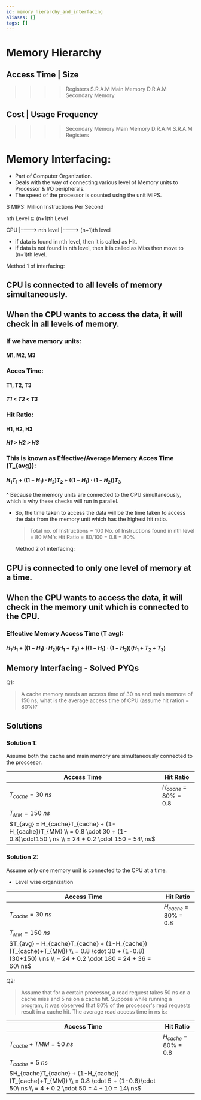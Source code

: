 ```yaml
---
id: memory_hierarchy_and_interfacing
aliases: []
tags: []
---
```


# Memory Hierarchy

## Access Time | Size
   >>>> Registers
   >>> S.R.A.M
   >> Main Memory
   >> D.R.A.M
   > Secondary Memory

## Cost | Usage Frequency
   >>>> Secondary Memory
   >>> Main Memory
   >>> D.R.A.M
   >> S.R.A.M
   > Registers

# Memory Interfacing:
  - Part of Computer Organization.
  - Deals with the way of connecting various level of Memory units to Processor & I/O peripherals.
  - The speed of the processor is counted using the unit MIPS.

  $ MIPS: Million Instructions Per Second

  nth Level ⊆ (n+1)th Level

  CPU |----> nth level |----> (n+1)th level
  - if data is found in nth level, then it is called as Hit.
  - if data is not found in nth level, then it is called as Miss then move to (n+1)th level.

  Method 1 of interfacing:
## CPU is connected to all levels of memory simultaneously.
## When the CPU wants to access the data, it will check in all levels of memory.

### If we have memory units:
#### M1, M2, M3
### Acces Time:
#### T1, T2, T3
##### T1 < T2 < T3
### Hit Ratio:
#### H1, H2, H3
##### H1 > H2 > H3

### This is known as Effective/Average Memory Acces Time (T_{avg}):
#### $H_1 T_1 + ((1-H_1)\cdot H_2) T_2 + ((1-H_1) \cdot (1-H_2))T_3$

^ Because the memory units are connected to the CPU simultaneously, which is why these checks will run in parallel.
- So, the time taken to access the data will be the time taken to access the data from the memory unit which has the highest hit ratio.

     > Total no. of Instructions = 100
     > No. of Instructions found in nth level = 80
     > MM's Hit Ratio = 80/100 = 0.8 = 80%


     Method 2 of interfacing:
## CPU is connected to only one level of memory at a time.
## When the CPU wants to access the data, it will check in the memory unit which is connected to the CPU.
### Effective Memory Access Time (T avg):
#### $H_1H_1 + ((1-H_1) \cdot H_2) (H_1+T_2) + ((1-H_1) \cdot (1-H_2)) (H_1+T_2+T_3)$

## Memory Interfacing - Solved PYQs

Q1:
>A cache memory needs an access time of 30 ns and main memore of 150 ns, what is the average access time of CPU (assume hit ration = 80%)?

## Solutions
### Solution 1:

Assume both the cache and main memory are simultaneously connected to the proccesor.

| Access Time | Hit Ratio |
|-------------|-----------|
| $T_{cache} = 30 \ ns$ | $H_{cache}$ = 80% = 0.8 |
| $T_{MM} = 150 \ ns$ |
| $T_{avg} = H_{cache}T_{cache} + (1-H_{cache})T_{MM} \\ = 0.8 \cdot 30 + (1-0.8)\cdot150 \ ns \\ = 24 + 0.2 \cdot 150 = 54\ ns$ |

### Solution 2:

Assume only one memory unit is connected to the CPU at a time.
- Level wise organization

| Access Time | Hit Ratio |
|-------------|-----------|
| $T_{cache} = 30 \ ns$ | $H_{cache}$ = 80% = 0.8 |
| $T_{MM} = 150 \ ns$ |
| $T_{avg} = H_{cache}T_{cache} + (1-H_{cache})(T_{cache}+T_{MM}) \\ = 0.8 \cdot 30 + (1-0.8)(30+150) \ ns \\ = 24 + 0.2 \cdot 180 = 24 + 36 = 60\ ns$ |

Q2:
> Assume that for a certain processor, a read request takes 50 ns on a cache miss and 5 ns on a cache hit.
> Suppose while running a program, it was observed that 80% of the processor's read requests result in a cache hit.
> The average read access time in ns is:

| Access Time | Hit Ratio |
|-------------|-----------|
| $T_{cache}+T{MM} = 50\ ns$ | $H_{cache}$ = 80% = 0.8 |
| $T_{cache} = 5\ ns$ |
| $H_{cache}T_{cache} + (1-H_{cache})(T_{cache}+T_{MM}) \\ = 0.8 \cdot 5 + (1-0.8)\cdot 50\ ns \\ = 4 + 0.2 \cdot 50 = 4 + 10 = 14\ ns$ |
